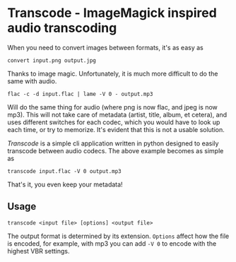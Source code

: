 # Transcode - ImageMagick inspired audio transcoding #
When you need to convert images between formats, it's as easy as

    convert input.png output.jpg

Thanks to image magic. Unfortunately, it is much more difficult to do the same
with audio.

    flac -c -d input.flac | lame -V 0 - output.mp3

Will do the same thing for audio (where png is now flac, and jpeg is now mp3).
This will not take care of metadata (artist, title, album, et cetera), and uses
different switches for each codec, which you would have to look up each time, or
try to memorize. It's evident that this is not a usable solution.

*Transcode* is a simple cli application written in python designed to easily
transcode between audio codecs. The above example becomes as simple as

    transcode input.flac -V 0 output.mp3

That's it, you even keep your metadata!

## Usage ##

    transcode <input file> [options] <output file>

The output format is determined by its extension. `Options` affect how the file
is encoded, for example, with mp3 you can add `-V 0` to encode with the highest
VBR settings.
